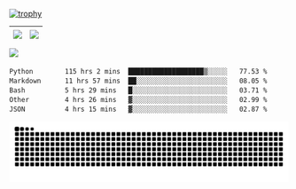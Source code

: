 [![trophy](https://github-profile-trophy.vercel.app/?username=ocss884&column=7)](https://github.com/ocss884)

| <img align="center" src="https://github-readme-stats.vercel.app/api?username=ocss884&show_icons=true&hide_border=true" /> | <img align="center" src="https://github-readme-streak-stats.herokuapp.com?user=ocss884&hide_border=true&date_format=M%20j%5B%2C%20Y%5D&ring=7EDDCF&fire=7EDDCF" /> |
| ------------------------------------------------------------ | ------------------------------------------------------------ |

![](https://komarev.com/ghpvc/?username=ocss884&color=brightgreen)

<!--START_SECTION:waka-->

```txt
Python        115 hrs 2 mins  ███████████████████▒░░░░░   77.53 %
Markdown      11 hrs 57 mins  ██░░░░░░░░░░░░░░░░░░░░░░░   08.05 %
Bash          5 hrs 29 mins   █░░░░░░░░░░░░░░░░░░░░░░░░   03.71 %
Other         4 hrs 26 mins   ▓░░░░░░░░░░░░░░░░░░░░░░░░   02.99 %
JSON          4 hrs 15 mins   ▓░░░░░░░░░░░░░░░░░░░░░░░░   02.87 %
```

<!--END_SECTION:waka-->

<p align="center">
   <img src="https://github.com/ocss884/ocss884/blob/output/github-snake.svg" alt="snake">
</p>
